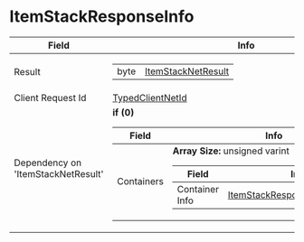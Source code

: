 # ItemStackResponseInfo

<table><thead><tr><th>Field</th><th>Info</th></tr></thead><tbody>
<tr><td>Result</td><td><table><tbody><tr><td>byte</td><td><a href="../enums/ItemStackNetResult.md">ItemStackNetResult</a></td></tr></tbody></table></td></tr>
<tr><td>Client Request Id</td><td><a href="../types/TypedClientNetId_ItemStackRequestIdTag.md">TypedClientNetId<struct ItemStackRequestIdTag,int,0></a></td></tr>
<tr><td>Dependency on 'ItemStackNetResult'</td><td><b>if (0)</b><br>
  <table><thead><tr><th>Field</th><th>Info</th></tr></thead><tbody>
  <tr><td>Containers</td><td><b>Array Size:</b> unsigned varint
    <table><thead><tr><th>Field</th><th>Info</th></tr></thead><tbody>
    <tr><td>Container Info</td><td><a href="../types/ItemStackResponseContainerInfo.md">ItemStackResponseContainerInfo</a></td></tr>
    </tbody></table></td></tr>
  </tbody></table></td></tr>
</tbody></table>